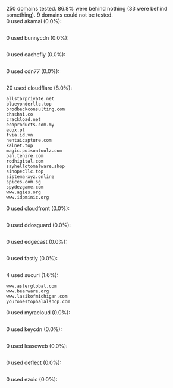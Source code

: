 250 domains tested. 86.8% were behind nothing (33 were behind something). 9 domains could not be tested.<br>
0 used akamai (0.0%):
```

```

0 used bunnycdn (0.0%):
```

```

0 used cachefly (0.0%):
```

```

0 used cdn77 (0.0%):
```

```

20 used cloudflare (8.0%):
```
allstarprivate.net
blueyonderllc.top
brodbeckconsulting.com
chashni.co
crackload.net
ecoproducts.com.my
ecox.pt
fvia.id.vn
hentaicapture.com
kalnet.top
magic.poisontoolz.com
pan.tenire.com
rodhigital.com
sayhellotomalware.shop
sinopecllc.top
sistema-xyz.online
spices.com.sg
spydezgame.com
www.agies.org
www.idpminic.org
```

0 used cloudfront (0.0%):
```

```

0 used ddosguard (0.0%):
```

```

0 used edgecast (0.0%):
```

```

0 used fastly (0.0%):
```

```

4 used sucuri (1.6%):
```
www.asterglobal.com
www.bearware.org
www.lasikofmichigan.com
youronestophalalshop.com
```

0 used myracloud (0.0%):
```

```

0 used keycdn (0.0%):
```

```

0 used leaseweb (0.0%):
```

```

0 used deflect (0.0%):
```

```

0 used ezoic (0.0%):
```

```

